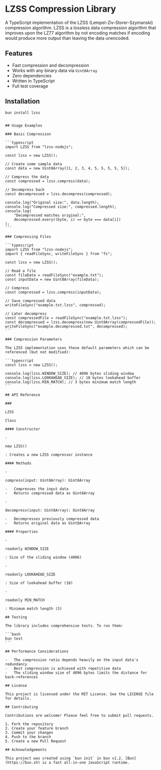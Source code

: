 # LZSS Compression Library

A TypeScript implementation of the LZSS (Lempel-Ziv-Storer-Szymanski) compression algorithm. LZSS is a lossless data compression algorithm that improves upon the LZ77 algorithm by not encoding matches if encoding would produce more output than leaving the data unencoded.

## Features

-   Fast compression and decompression
-   Works with any binary data via `Uint8Array`
-   Zero dependencies
-   Written in TypeScript
-   Full test coverage

## Installation

```bash
bun install lzss
```

````

## Usage Examples

### Basic Compression

```typescript
import LZSS from "lzss-nodejs";

const lzss = new LZSS();

// Create some sample data
const data = new Uint8Array([1, 2, 3, 4, 5, 5, 5, 5, 5]);

// Compress the data
const compressed = lzss.compress(data);

// Decompress back
const decompressed = lzss.decompress(compressed);

console.log("Original size:", data.length);
console.log("Compressed size:", compressed.length);
console.log(
	"Decompressed matches original:",
	decompressed.every((byte, i) => byte === data[i])
);
```

### Compressing Files

```typescript
import LZSS from "lzss-nodejs";
import { readFileSync, writeFileSync } from "fs";

const lzss = new LZSS();

// Read a file
const fileData = readFileSync("example.txt");
const inputData = new Uint8Array(fileData);

// Compress
const compressed = lzss.compress(inputData);

// Save compressed data
writeFileSync("example.txt.lzss", compressed);

// Later decompress
const compressedFile = readFileSync("example.txt.lzss");
const decompressed = lzss.decompress(new Uint8Array(compressedFile));
writeFileSync("example.decompressed.txt", decompressed);
```

### Compression Parameters

The LZSS implementation uses these default parameters which can be referenced (but not modified):

```typescript
const lzss = new LZSS();

console.log(lzss.WINDOW_SIZE); // 4096 bytes sliding window
console.log(lzss.LOOKAHEAD_SIZE); // 18 bytes lookahead buffer
console.log(lzss.MIN_MATCH); // 3 bytes minimum match length
```

## API Reference

###

LZSS

Class

#### Constructor

-

new LZSS()

: Creates a new LZSS compressor instance

#### Methods

-

compress(input: Uint8Array): Uint8Array

-   Compresses the input data
-   Returns compressed data as Uint8Array

-

decompress(input: Uint8Array): Uint8Array

-   Decompresses previously compressed data
-   Returns original data as Uint8Array

#### Properties

-

readonly WINDOW_SIZE

: Size of the sliding window (4096)

-

readonly LOOKAHEAD_SIZE

: Size of lookahead buffer (18)

-

readonly MIN_MATCH

: Minimum match length (3)

## Testing

The library includes comprehensive tests. To run them:

```bash
bun test
```

## Performance Considerations

-   The compression ratio depends heavily on the input data's redundancy
-   Best compression is achieved with repetitive data
-   The sliding window size of 4096 bytes limits the distance for back-references

## License

This project is licensed under the MIT License. See the LICENSE file for details.

## Contributing

Contributions are welcome! Please feel free to submit pull requests.

1. Fork the repository
2. Create your feature branch
3. Commit your changes
4. Push to the branch
5. Create a new Pull Request

## Acknowledgements

This project was created using `bun init` in bun v1.2. [Bun](https://bun.sh) is a fast all-in-one JavaScript runtime.
````
